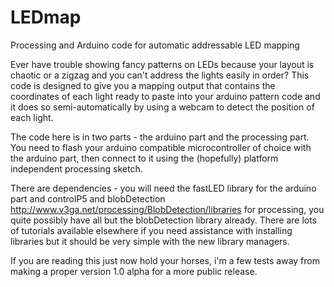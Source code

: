 # LEDmap
Processing and Arduino code for automatic addressable LED mapping

Ever have trouble showing fancy patterns on LEDs because your layout is chaotic or a zigzag and you can't address the lights easily in order? This code is designed to give you a mapping output that contains the coordinates of each light ready to paste into your arduino pattern code and it does so semi-automatically by using a webcam to detect the position of each light.


The code here is in two parts - the arduino part and the processing part. You need to flash your arduino compatible microcontroller of choice with the arduino part, then connect to it using the (hopefully) platform independent processing sketch.

There are dependencies - you will need the fastLED library for the arduino part and controlP5 and blobDetection http://www.v3ga.net/processing/BlobDetection/libraries for processing, you quite possibly have all but the blobDetection library already. There are lots of tutorials available elsewhere if you need assistance with installing libraries but it should be very simple with the new library managers.



If you are reading this just now hold your horses, i'm a few tests away from making a proper version 1.0 alpha for a more public release. 
